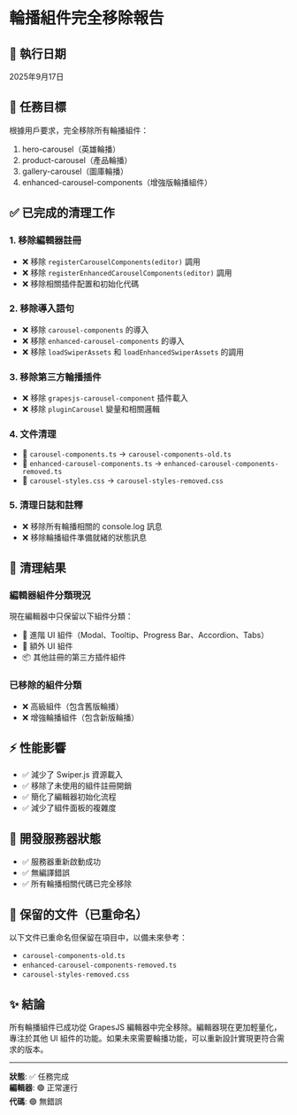 # 輪播組件完全移除報告

## 📅 執行日期
2025年9月17日

## 🎯 任務目標
根據用戶要求，完全移除所有輪播組件：
1. hero-carousel（英雄輪播）
2. product-carousel（產品輪播）  
3. gallery-carousel（圖庫輪播）
4. enhanced-carousel-components（增強版輪播組件）

## ✅ 已完成的清理工作

### 1. 移除編輯器註冊
- ❌ 移除 `registerCarouselComponents(editor)` 調用
- ❌ 移除 `registerEnhancedCarouselComponents(editor)` 調用
- ❌ 移除相關插件配置和初始化代碼

### 2. 移除導入語句
- ❌ 移除 `carousel-components` 的導入
- ❌ 移除 `enhanced-carousel-components` 的導入
- ❌ 移除 `loadSwiperAssets` 和 `loadEnhancedSwiperAssets` 的調用

### 3. 移除第三方輪播插件
- ❌ 移除 `grapesjs-carousel-component` 插件載入
- ❌ 移除 `pluginCarousel` 變量和相關邏輯

### 4. 文件清理
- 🔄 `carousel-components.ts` → `carousel-components-old.ts`
- 🔄 `enhanced-carousel-components.ts` → `enhanced-carousel-components-removed.ts`
- 🔄 `carousel-styles.css` → `carousel-styles-removed.css`

### 5. 清理日誌和註釋
- ❌ 移除所有輪播相關的 console.log 訊息
- ❌ 移除輪播組件準備就緒的狀態訊息

## 🧹 清理結果

### 編輯器組件分類現況
現在編輯器中只保留以下組件分類：
- 🎨 進階 UI 組件（Modal、Tooltip、Progress Bar、Accordion、Tabs）
- 🔧 額外 UI 組件
- 📦 其他註冊的第三方插件組件

### 已移除的組件分類
- ❌ 高級組件（包含舊版輪播）
- ❌ 增強輪播組件（包含新版輪播）

## ⚡ 性能影響
- ✅ 減少了 Swiper.js 資源載入
- ✅ 移除了未使用的組件註冊開銷
- ✅ 簡化了編輯器初始化流程
- ✅ 減少了組件面板的複雜度

## 🚀 開發服務器狀態
- ✅ 服務器重新啟動成功
- ✅ 無編譯錯誤
- ✅ 所有輪播相關代碼已完全移除

## 📁 保留的文件（已重命名）
以下文件已重命名但保留在項目中，以備未來參考：
- `carousel-components-old.ts`
- `enhanced-carousel-components-removed.ts`  
- `carousel-styles-removed.css`

## ✨ 結論
所有輪播組件已成功從 GrapesJS 編輯器中完全移除。編輯器現在更加輕量化，專注於其他 UI 組件的功能。如果未來需要輪播功能，可以重新設計實現更符合需求的版本。

---
**狀態**: ✅ 任務完成  
**編輯器**: 🟢 正常運行  
**代碼**: 🟢 無錯誤